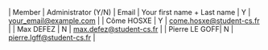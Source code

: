 | Member    | Administrator (Y/N) | Email
| Your first name + Last name | Y | your_email@example.com |
| Côme HOSXE | Y | come.hosxe@student-cs.fr |
| Max DEFEZ | N | max.defez@student-cs.fr |
| Pierre LE GOFF| N | pierre.lgff@student-cs.fr |
